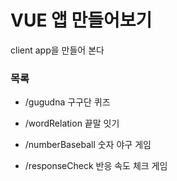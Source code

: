 # VUE 앱 만들어보기
client app을 만들어 본다  

### 목록
- /gugudna
구구단 퀴즈
- /wordRelation
끝말 잇기
- /numberBaseball
숫자 야구 게임

- /responseCheck
반응 속도 체크 게임
